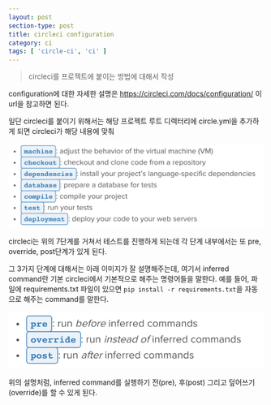 ```yaml
---
layout: post
section-type: post
title: circleci configuration
category: ci
tags: [ 'circle-ci', 'ci' ]
---
```


> circleci를 프로젝트에 붙이는 방법에 대해서 작성

configuration에 대한 자세한 설명은 https://circleci.com/docs/configuration/ 이 url을 참고하면 된다.

일단 circleci를 붙이기 위해서는 해당 프로젝트 루트 디렉터리에 circle.yml을 추가하게 되면 circleci가 해당 내용에 맞춰

<img alt="success" src = "/assets/test_phase.png"/>

circleci는 위의 7단계를 거쳐서 테스트를 진행하게 되는데
각 단계 내부에서는 또 pre, override, post단계가 있게 된다.

그 3가지 단계에 대해서는 아래 이미지가 잘 설명해주는데, 여기서 inferred command란 기본 circleci에서 기본적으로 해주는 명령어들을 말한다. 예를 들어, 파일에 requirements.txt 파일이 있으면 ```pip install -r requirements.txt```을 자동으로 해주는 command를 말한다.

<img alt="success" src = "/assets/phase.png"/>

위의 설명처럼, inferred command를 실행하기 전(pre), 후(post) 그리고 덮어쓰기(override)를 할 수 있게 된다.
